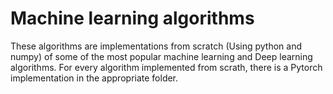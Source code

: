# Machine learning algorithms
These algorithms are implementations from scratch (Using python and numpy) of some of the most popular machine learning and Deep learning algorithms.
For every algorithm implemented from scrath, there is a Pytorch implementation in the appropriate folder.

